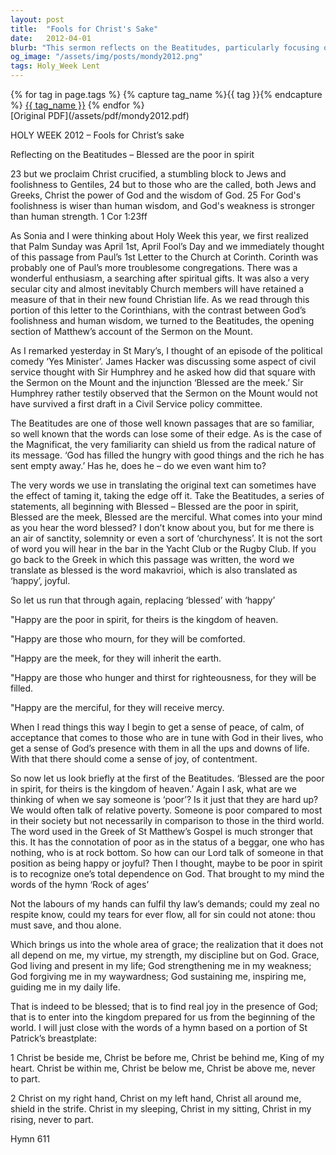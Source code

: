 ```yaml
---
layout: post
title:  "Fools for Christ's Sake"
date:   2012-04-01
blurb: "This sermon reflects on the Beatitudes, particularly focusing on the phrase 'Blessed are the poor in spirit'. It discusses the contrast between God's foolishness and human wisdom, and the radical nature of the Beatitudes' message. The sermon also explores the concept of grace, and the joy and peace that comes from recognizing our total dependence on God."
og_image: "/assets/img/posts/mondy2012.png"
tags: Holy_Week Lent
---    
```

<div class="tag-pills">
  {% for tag in page.tags %}
    {% capture tag_name %}{{ tag }}{% endcapture %}
    <a href="{{ site.baseurl }}/tag/{{ tag_name | slugify }}" class="tag-pill">{{ tag_name }}</a>
  {% endfor %}
</div>
[Original PDF](/assets/pdf/mondy2012.pdf)

HOLY WEEK 2012 – Fools for Christ’s sake

Reflecting on the Beatitudes – Blessed are the poor in spirit

23 but we proclaim Christ crucified, a stumbling block to Jews and foolishness to Gentiles, 24 but to those who are the called, both Jews and Greeks, Christ the power of God and the wisdom of God. 25 For God's foolishness is wiser than human wisdom, and God's weakness is stronger than human strength. 1 Cor 1:23ff

As Sonia and I were thinking about Holy Week this year, we first realized that Palm Sunday was April 1st, April Fool’s Day and we immediately thought of this passage from Paul’s 1st Letter to the Church at Corinth. Corinth was probably one of Paul’s more troublesome congregations. There was a wonderful enthusiasm, a searching after spiritual gifts. It was also a very secular city and almost inevitably Church members will have retained a measure of that in their new found Christian life. As we read through this portion of this letter to the Corinthians, with the contrast between God’s foolishness and human wisdom, we turned to the Beatitudes, the opening section of Matthew’s account of the Sermon on the Mount.

As I remarked yesterday in St Mary’s, I thought of an episode of the political comedy ‘Yes Minister’. James Hacker was discussing some aspect of civil service thought with Sir Humphrey and he asked how did that square with the Sermon on the Mount and the injunction ‘Blessed are the meek.’ Sir Humphrey rather testily observed that the Sermon on the Mount would not have survived a first draft in a Civil Service policy committee.

The Beatitudes are one of those well known passages that are so familiar, so well known that the words can lose some of their edge. As is the case of the Magnificat, the very familiarity can shield us from the radical nature of its message. ‘God has filled the hungry with good things and the rich he has sent empty away.’ Has he, does he – do we even want him to?

The very words we use in translating the original text can sometimes have the effect of taming it, taking the edge off it. Take the Beatitudes, a series of statements, all beginning with Blessed – Blessed are the poor in spirit, Blessed are the meek, Blessed are the merciful. What comes into your mind as you hear the word blessed? I don’t know about you, but for me there is an air of sanctity, solemnity or even a sort of ‘churchyness’. It is not the sort of word you will hear in the bar in the Yacht Club or the Rugby Club. If you go back to the Greek in which this passage was written, the word we translate as blessed is the word makavrioi, which is also translated as ‘happy’, joyful.

So let us run that through again, replacing ‘blessed’ with ‘happy’

"Happy are the poor in spirit, for theirs is the kingdom of heaven.

"Happy are those who mourn, for they will be comforted.

"Happy are the meek, for they will inherit the earth.

"Happy are those who hunger and thirst for righteousness, for they will be filled.

"Happy are the merciful, for they will receive mercy.

When I read things this way I begin to get a sense of peace, of calm, of acceptance that comes to those who are in tune with God in their lives, who get a sense of God’s presence with them in all the ups and downs of life. With that there should come a sense of joy, of contentment.

So now let us look briefly at the first of the Beatitudes. ‘Blessed are the poor in spirit, for theirs is the kingdom of heaven.’ Again I ask, what are we thinking of when we say someone is ‘poor’? Is it just that they are hard up? We would often talk of relative poverty. Someone is poor compared to most in their society but not necessarily in comparison to those in the third world. The word used in the Greek of St Matthew’s Gospel is much stronger that this. It has the connotation of poor as in the status of a beggar, one who has nothing, who is at rock bottom. So how can our Lord talk of someone in that position as being happy or joyful? Then I thought, maybe to be poor in spirit is to recognize one’s total dependence on God. That brought to my mind the words of the hymn ‘Rock of ages’

Not the labours of my hands
can fulfil thy law’s demands;
could my zeal no respite know,
could my tears for ever flow,
all for sin could not atone:
thou must save, and thou alone.

Which brings us into the whole area of grace; the realization that it does not all depend on me, my virtue, my strength, my discipline but on God. Grace, God living and present in my life; God strengthening me in my weakness; God forgiving me in my waywardness; God sustaining me, inspiring me, guiding me in my daily life.

That is indeed to be blessed; that is to find real joy in the presence of God; that is to enter into the kingdom prepared for us from the beginning of the world. I will just close with the words of a hymn based on a portion of St Patrick’s breastplate:

1 Christ be beside me,
Christ be before me,
Christ be behind me,
King of my heart.
Christ be within me,
Christ be below me,
Christ be above me,
never to part.

2 Christ on my right hand,
Christ on my left hand,
Christ all around me,
shield in the strife.
Christ in my sleeping,
Christ in my sitting,
Christ in my rising,
never to part.

Hymn 611
